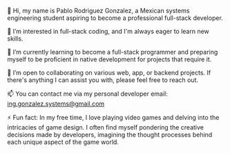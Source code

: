 👋 Hi, my name is Pablo Rodriguez Gonzalez, a Mexican systems engineering student aspiring to become a professional full-stack developer.

👀 I’m interested in full-stack coding, and I'm always eager to learn new skills.

🌱 I’m currently learning to become a full-stack programmer and preparing myself to be proficient in native development for projects that require it.

💞️ I’m open to collaborating on various web, app, or backend projects. If there's anything I can assist you with, please feel free to reach out.

📫 You can contact me via my personal developer email: ing.gonzalez.systems@gmail.com

⚡  Fun fact: In my free time, I love playing video games and delving into the intricacies of game design. I often find myself pondering the
creative decisions made by developers, imagining the thought processes behind each unique aspect of the game world.

<!---
PabloSystems21/PabloSystems21 is a ✨ special ✨ repository because its `README.md` (this file) appears on your GitHub profile.
You can click the Preview link to take a look at your changes.
--->
